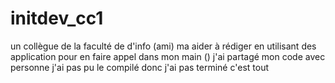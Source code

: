 # initdev_cc1
un collègue de la faculté de d'info (ami) ma aider à rédiger en utilisant des application pour en faire appel dans mon main ()
j'ai partagé mon code avec personne 
j'ai pas pu le compilé donc j'ai pas terminé
c'est tout
